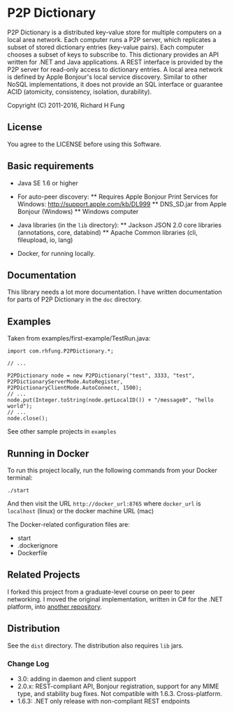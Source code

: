 P2P Dictionary
==============

P2P Dictionary is a distributed key-value store for multiple computers on a local area network.
Each computer runs a P2P server, which replicates a subset of stored dictionary entries (key-value pairs).
Each computer chooses a subset of keys to subscribe to. This dictionary provides an API written for .NET
and Java applications. A REST interface is provided by the P2P server for read-only access to dictionary entries.
A local area network is defined by Apple Bonjour's local service discovery. Similar to other NoSQL implementations,
it does not provide an SQL interface or guarantee ACID (atomicity, consistency, isolation, durability).

Copyright (C) 2011-2016, Richard H Fung

License
-------

You agree to the LICENSE before using this Software.

Basic requirements
------------------

* Java SE 1.6 or higher

* For auto-peer discovery:
** Requires Apple Bonjour Print Services for Windows:
  http://support.apple.com/kb/DL999
** DNS_SD.jar from Apple Bonjour (Windows)
** Windows computer

* Java libraries (in the `lib` directory):
** Jackson JSON 2.0 core libraries (annotations, core, databind)
** Apache Common libraries (cli, fileupload, io, lang)

* Docker, for running locally.

Documentation
-------------

This library needs a lot more documentation. I have written documentation for parts of P2P Dictionary
in the `doc` directory.

Examples
--------

Taken from examples/first-example/TestRun.java:

    import com.rhfung.P2PDictionary.*;

    // ...

    P2PDictionary node = new P2PDictionary("test", 3333, "test", P2PDictionaryServerMode.AutoRegister, P2PDictionaryClientMode.AutoConnect, 1500);
    // ...
    node.put(Integer.toString(node.getLocalID()) + "/message0", "hello world");
    // ...
    node.close();

See other sample projects in `examples`

Running in Docker
-----------------

To run this project locally, run the following commands from your Docker terminal:

    ./start

And then visit the URL ```http://docker_url:8765``` where `docker_url` is `localhost` (linux)
or the docker machine URL (mac)

The Docker-related configuration files are:

* start
* .dockerignore
* Dockerfile

Related Projects
----------------

I forked this project from a graduate-level course on peer to peer networking.
I moved the original implementation, written in C# for the .NET platform,
into [another repository](https://github.com/rhfung/p2p-dictionary-csharp).

Distribution
----------------

See the `dist` directory. The distribution also requires `lib` jars.

### Change Log

* 3.0: adding in daemon and client support
* 2.0.x: REST-compliant API, Bonjour registration, support for any MIME type, and stability bug fixes.
         Not compatible with 1.6.3. Cross-platform.
* 1.6.3: .NET only release with non-compliant REST endpoints
